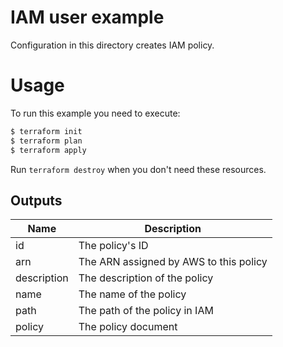 # IAM user example

Configuration in this directory creates IAM policy.

# Usage

To run this example you need to execute:

```bash
$ terraform init
$ terraform plan
$ terraform apply
```

Run `terraform destroy` when you don't need these resources.

<!-- BEGINNING OF PRE-COMMIT-TERRAFORM DOCS HOOK -->

## Outputs

| Name | Description |
|------|-------------|
| id | The policy's ID |
| arn | The ARN assigned by AWS to this policy |
| description | The description of the policy |
| name | The name of the policy |
| path | The path of the policy in IAM |
| policy | The policy document |

<!-- END OF PRE-COMMIT-TERRAFORM DOCS HOOK -->
